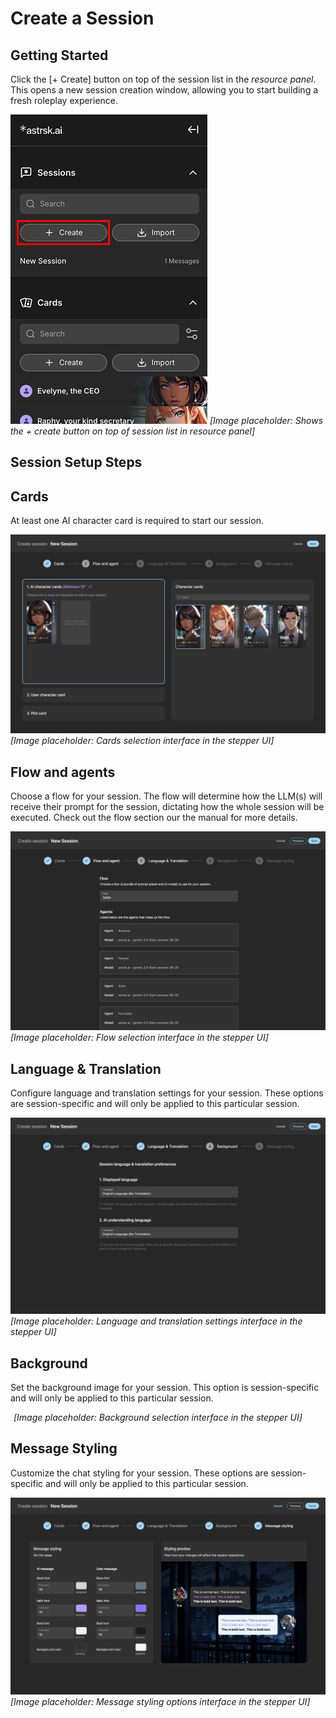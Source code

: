 # Create a Session

## Getting Started

Click the [+ Create] button on top of the session list in the *resource panel*. This opens a new session creation window, allowing you to start building a fresh roleplay experience.

![Create session button](./images/create-session-button.png)
*[Image placeholder: Shows the + create button on top of session list in resource panel]*

## Session Setup Steps

## Cards

At least one AI character card is required to start our session.

![Cards step](./images/cards-step.png)
*[Image placeholder: Cards selection interface in the stepper UI]*

## Flow and agents

Choose a flow for your session. The flow will determine how the LLM(s) will receive their prompt for the session, dictating how the whole session will be executed. Check out the flow section our the manual for more details.

![Flow step](./images/flow-step.png)
*[Image placeholder: Flow selection interface in the stepper UI]*

## Language & Translation

Configure language and translation settings for your session. These options are session-specific and will only be applied to this particular session.

![Language and translation step](./images/language-translation-step.png)
*[Image placeholder: Language and translation settings interface in the stepper UI]*

## Background

Set the background image for your session. This option is session-specific and will only be applied to this particular session.

![Background step](./images/background-step.png)
*[Image placeholder: Background selection interface in the stepper UI]*

## Message Styling

Customize the chat styling for your session. These options are session-specific and will only be applied to this particular session.

![Message styling step](./images/message-styling-step.png)
*[Image placeholder: Message styling options interface in the stepper UI]*